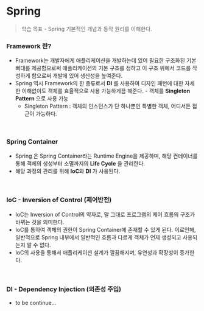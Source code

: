 # Spring

> 학습 목표 - Spring 기본적인 개념과 동작 원리를 이해한다.

### Framework 란?

- Framework는 개발자에게 애플리케이션을 개발하는데 있어 필요한 구조화된 기본 뻐대를 제공함으로써 애플리케이션의 기본 구조를 정하고 이 구조 위에서 코드를 작성하게 함으로써 개발에 있어 생산성을 높여준다.
- Spring 역시 Framework의 한 종류로서 **DI** 를 사용하여 디자인 패턴에 대한 자세한 이해없이도 객체를 효율적으로 사용 가능하게끔 해준다. - 객체를 **Singleton Pattern** 으로 사용 가능
  - Singleton Pattern : 객체의 인스턴스가 단 하나뿐인 특별한 객체, 어디서든 접근이 가능하다.

</br>

### Spring Container

- Spring 은 Spring Container라는 Runtime Engine을 제공하며, 해당 컨테이너를 통해 객체의 생성부터 소멸까지의 **Life Cycle** 을 관리한다.
- 해당 과정의 관리를 위해 **IoC**와 **DI** 가 사용된다.

</br>

### IoC - Inversion of Control (제어반전)

- IoC는 Inversion of Control의 약자로, 말 그대로 프로그램의 제어 흐름의 구조가 바뀌는 것을 의미한다.
- IoC를 통하여 객체의 권한이 Spring Container에 존재할 수 있게 된다. 이로인해, 일반적으로 Spring 내부에서 일반적인 흐름과 다르게 객체가 언제 생성되고 사용되는지 알 수 없다.
- IoC의 사용을 통해서 애플리케이션 설계가 깔끔해지며, 유연성과 확장성이 증가한다.

</br>

### DI - Dependency Injection (의존성 주입)

- to be continue...

